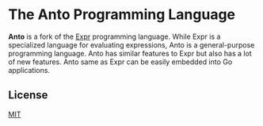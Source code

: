 # The Anto Programming Language

**Anto** is a fork of the [Expr](https://github.com/antonmedv/expr) programming language.
While Expr is a specialized language for evaluating expressions, Anto is a general-purpose programming language.
Anto has similar features to Expr but also has a lot of new features. Anto same as Expr can be easily embedded into Go
applications.

## License

[MIT](LICENSE)
